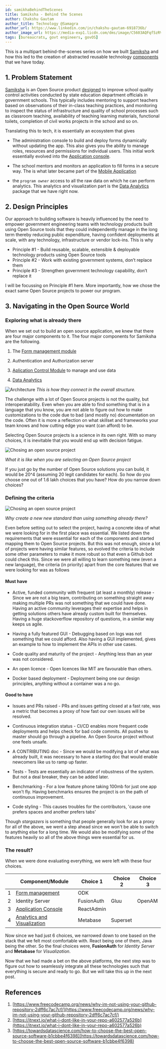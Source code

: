 ```yaml
---
id: samikhaBehindTheScenes
title: Samiksha - Behind the Scenes
author: Chakshu Gautam
author_title: Technology @Samagra
author_url: https://www.linkedin.com/in/chakshu-gautam-6918736b/
author_image_url: https://media-exp1.licdn.com/dms/image/C5603AQFqf5zRVhvlnA/profile-displayphoto-shrink_400_400/0?e=1596067200&v=beta&t=ODIqK7DKs-TXS6PIhiyNSAEJKe2XBHxEQZKnsWXPC1E
tags: [bureaucrats, govt engineers, govOS]
---
```


This is a multipart behind-the-scenes series on how we built [Samiksha](https://tech.samagragovernance.in/index.php/home/ed-samiksha/) and how this led to the creation of abstracted reusable technology [components](https://samagra-development.github.io/docs/docs/ComponentsOverview) that we have today.

<!--truncate-->

## 1. Problem Statement

[Samiksha](https://tech.samagragovernance.in/index.php/home/ed-samiksha/) is an Open Source product [designed](https://samagra-development.github.io/docs/blog/evolutionsamiksha) to improve school quality control activities conducted by state education department officials in government schools. This typically includes mentoring to support teachers based on observations of their in-class teaching practices, and monitoring to inspect the status of infrastructure and quality of school processes such as classroom teaching, availability of teaching learning materials, functional toilets, completion of civil works projects in the school and so on.

Translating this to tech, it is essentially an ecosystem that gives

- The administration console to build and deploy forms dynamically without updating the app. This also gives you the ability to manage roles, resources and permissions for individual users. This initial work essentially evolved into the [Application console](https://samagra-development.github.io/docs/docs/COAppControl).

- The school mentors and monitors an application to fill forms in a secure way. The is what later became part of the [Mobile Application](https://samagra-development.github.io/docs/docs/COMobileApplication)

- the `program owner` access to all the raw data on which he can perform analytics. This analytics and visualization part is the [Data Analytics](https://samagra-development.github.io/docs/docs/CODataAnalytics) package that we have right now.

## 2. Design Principles

Our approach to building software is heavily influenced by the need to empower government engineering teams with technology products built using Open Source tools that they could independently manage in the long term thereby reducing public expenditure, having confident deployments at scale, with any technology, infrastructure or vendor lock-ins. This is why

- Principle #1 - Build reusable, scalable, extensible & deployable technology products using Open Source tools
- Principle #2 - Work with existing government systems, don’t replace them
- Principle #3 - Strengthen government technology capability, don’t replace it

I will be focussing on Principle #1 here. More importantly, how we chose the exact same Open Source projects to power our program.

## 3. Navigating in the Open Source World

### Exploring what is already there

When we set out to build an open source application, we knew that there are four major components to it. The four major components for Samiksha are the following.

1. The [Form management module](https://samagra-development.github.io/docs/docs/FormManagementModule)

2. Authentication and Authorization server

3. [Aplication Control Module](https://samagra-development.github.io/docs/docs/COAppControl) to manage and use data

4. [Data Analytics](https://samagra-development.github.io/docs/docs/CODataAnalytics)

![Architecture](https://samagra-development.github.io/docs/img/SamikshaArchitecture.png) _This is how they connect in the overall structure._

The challenge with a lot of Open Source projects is not the quality, but interoperatability. Even when you are able to find something that is in a language that you know, you are not able to figure out how to make customizations to the code due to bad (and mostly no) documentation on the code. Often it is more a reflection on what skillset and frameworks your team knows and how cutting edge you want (can afford) to be.

Selecting Open Source projects is a science in its own right. With so many choices, it is inevitable that you would end up with decision fatigue.

![Chosing an open source project](https://blog.vantagecircle.com/content/images/size/w860/2019/07/decision-fatigue.png)

_What it is like when you are selecting an Open Source project_

If you just go by the number of Open Source solutions you can build, it would be 20^4 (assuming 20 legit candidates for each). So how do you choose one out of 1.6 lakh choices that you have? How do you narrow down choices?

### Defining the criteria

![Chosing an open source project](https://miro.medium.com/max/1000/1*9nMBMt-OugnruBr_M-WuEQ.png)

_Why create a new new standard than using something already there?_

Even before setting out to select the project, having a concrete idea of what we were looking for in the first place was essential. We listed down the requirements that were essential for each of the components and started mapping them to Open Source projects. But this was not enough, since a lot of projects were having similar features, so evolved the criteria to include some other parameters to make it more robust so that even a Github bot could check this. Since we were all willing to learn something new (even a new language), the criteria (in priority) apart from the core features that we were looking for was as follows

#### Must have

- Active, funded community with frequent (at least a monthly) release - Since we are not a big team, contributing on something straight away making multiple PRs was not something that we could have done. Having an active community leverages their expertise and helps in getting solutions others have already custom built for themselves. Having a huge stackoverflow repository of questions, in a similar way keeps us agile.

- Having a fully featured GUI - Debugging based on logs was not something that we could afford. Also having a GUI implemented, gives an example to how to implement the APIs in other use cases.

- Code quality and maturity of the project - Anything less than an year was not considered.

- An open licence - Open licences like MIT are favourable than others.

- Docker based deployment - Deployment being one our design principles, anything without a container was a no go.

#### Good to have

- Issues and PRs raised - PRs and issues getting closed at a fast rate, was a metric that becomes a proxy of how fast our own issues will be resolved.

- Continuous integration status - CI/CD enables more frequent code deployments and helps check for bad code commits. All pushes to master should go through a pipeline. An Open Source project without one feels unsafe.

- A CONTRIBUTING doc - Since we would be modifying a lot of what was already built, it was necessary to have a starting doc that would enable newcomers like us to ramp up faster.

- Tests - Tests are essentially an indicator of robustness of the system. But not a deal breaker, they can be added later.

- Benchmarking - For a low feature phone taking 100mb for just one app won't fly. Having benchmarks ensures the project is on the path of continuous improvement.

- Code styling - This causes troubles for the contributors, 'cause one prefers spaces and another prefers tabs'

Though _stargazers_ is something that people generally look for as a proxy for all of the above, we went a step ahead since we won't be able to switch to anything else for a long time. We would also be modifying some of the features heavily so all of the above things were essential for us.

### The result?

When we were done evaluating everything, we were left with these four choices.

|  | Component/Module | Choice 1 | Choice 2 | Choice 3 |
| --- | --- | --- | --- | --- |
| 1 | [Form management](https://samagra-development.github.io/docs/docs/FormManagementModule) | ODK |  |  |
| 2 | Identity Server | FusionAuth | Gluu | OpenAM |
| 3 | [Application Console](https://samagra-development.github.io/docs/docs/COAppControl) | ReactAdmin |  |  |
| 4 | [Analytics and Visualization](https://samagra-development.github.io/docs/docs/CODataAnalytics) | Metabase | Superset |  |

Now since we had just 6 choices, we narrowed down to one based on the stack that we felt most comfortable with. React being one of them, Java being the other. So the final choices were, **FusionAuth** for _Identity Server_ and **Metabase** for _Visualization_.

Now that we had made a bet on the above platforms, the next step was to figure out how to seamlessly integrate all these technologies such that everything is secure and ready to go. But we will take this up in the next post.

## References

1. [https://www.freecodecamp.org/news/why-im-not-using-your-github-repository-2dff6c7ac7cf/](https://www.freecodecamp.org/news/why-im-not-using-your-github-repository-2dff6c7ac7cf/)
2. [https://itnext.io/what-i-dont-like-in-your-repo-a602577a526b](https://itnext.io/what-i-dont-like-in-your-repo-a602577a526b)
3. [https://towardsdatascience.com/how-to-choose-the-best-open-source-software-b1cbbe4f6398](https://towardsdatascience.com/how-to-choose-the-best-open-source-software-b1cbbe4f6398)
